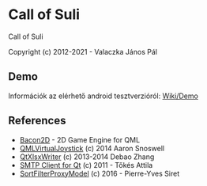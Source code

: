 # Call of Suli
Call of Suli

Copyright (c) 2012-2021 - Valaczka János Pál

## Demo

Információk az elérhető android tesztverzióról: [Wiki/Demo](https://github.com/valaczka/callofsuli/wiki/Demo)

## References

- [Bacon2D](https://github.com/Bacon2D/Bacon2D) - 2D Game Engine for QML
- [QMLVirtualJoystick](https://github.com/aaronsnoswell/QMLVirtualJoystick) (c) 2014 Aaron Snoswell
- [QtXlsxWriter](https://github.com/dbzhang800/QtXlsxWriter) (c) 2013-2014 Debao Zhang
- [SMTP Client for Qt](https://github.com/bluetiger9/SmtpClient-for-Qt) (c) 2011 - Tőkés Attila
- [SortFilterProxyModel](https://github.com/oKcerG/SortFilterProxyModel) (c) 2016 - Pierre-Yves Siret

